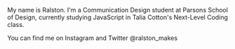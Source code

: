 My name is Ralston. I'm a Communication Design student at Parsons School of Design, currently studying JavaScript in Talia Cotton's Next-Level Coding class.

You can find me on Instagram and Twitter @ralston_makes
<!---
ralstonhough/ralstonhough is a ✨ special ✨ repository because its `README.md` (this file) appears on your GitHub profile.
You can click the Preview link to take a look at your changes.
--->
